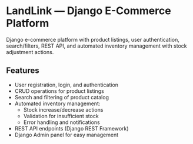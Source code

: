 # LandLink — Django E-Commerce Platform
Django e-commerce platform with product listings, user authentication, search/filters, REST API, and automated inventory management with stock adjustment actions.

## Features
- User registration, login, and authentication
- CRUD operations for product listings
- Search and filtering of product catalog
- Automated inventory management:
  - Stock increase/decrease actions
  - Validation for insufficient stock
  - Error handling and notifications
- REST API endpoints (Django REST Framework)
- Django Admin panel for easy management
